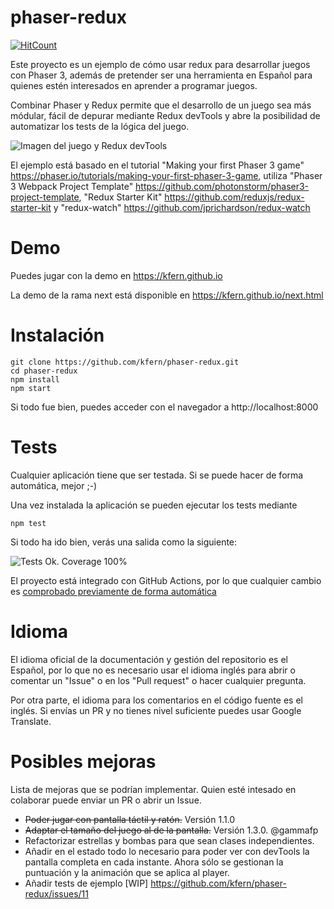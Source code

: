 # phaser-redux

[![HitCount](http://hits.dwyl.io/kfern/phaser-redux.svg)](http://hits.dwyl.io/kfern/phaser-redux)

Este proyecto es un ejemplo de cómo usar redux para desarrollar juegos con Phaser 3, además de pretender ser una herramienta en Español para quienes estén interesados en aprender a programar juegos.

Combinar Phaser y Redux permite que el desarrollo de un juego sea más módular, fácil de depurar mediante Redux devTools y abre la posibilidad de automatizar los tests de la lógica del juego. 

![Imagen del juego y Redux devTools](https://github.com/kfern/phaser-redux/blob/master/docs/images/phaser-redux-a.png)

El ejemplo está basado en el tutorial "Making your first Phaser 3 game" https://phaser.io/tutorials/making-your-first-phaser-3-game, utiliza "Phaser 3 Webpack Project Template" https://github.com/photonstorm/phaser3-project-template, "Redux Starter Kit" https://github.com/reduxjs/redux-starter-kit y "redux-watch" https://github.com/jprichardson/redux-watch

# Demo

Puedes jugar con la demo en https://kfern.github.io

La demo de la rama next está disponible en https://kfern.github.io/next.html

# Instalación
```
git clone https://github.com/kfern/phaser-redux.git 
cd phaser-redux
npm install
npm start
```
Si todo fue bien, puedes acceder con el navegador a http://localhost:8000

# Tests

Cualquier aplicación tiene que ser testada. Si se puede hacer de forma automática, mejor ;-)

Una vez instalada la aplicación se pueden ejecutar los tests mediante

```
npm test
```
Si todo ha ido bien, verás una salida como la siguiente:

![Tests Ok. Coverage 100% ](https://github.com/kfern/phaser-redux/blob/master/docs/images/tests-and-coverage_1.3.2.png)

El proyecto está integrado con GitHub Actions, por lo que cualquier cambio es [comprobado previamente de forma automática](https://github.com/kfern/phaser-redux/commit/f3e4a1eff6375f978ec085eabdaee0904f62a809/checks?check_suite_id=380823417#step:4:90)

# Idioma
El idioma oficial de la documentación y gestión del repositorio es el Español, por lo que no es necesario usar el idioma inglés para abrir o comentar un "Issue" o en los "Pull request" o hacer cualquier pregunta.

Por otra parte, el idioma para los comentarios en el código fuente es el inglés. Si envías un PR y no tienes nivel suficiente puedes usar Google Translate.

# Posibles mejoras
Lista de mejoras que se podrían implementar. Quien esté intesado en colaborar puede enviar un PR o abrir un Issue.
* ~~Poder jugar con pantalla táctil y ratón.~~ Versión 1.1.0
* ~~Adaptar el tamaño del juego al de la pantalla.~~ Versión 1.3.0. @gammafp
* Refactorizar estrellas y bombas para que sean clases independientes.
* Añadir en el estado todo lo necesario para poder ver con devTools la pantalla completa en cada instante. Ahora sólo se gestionan la puntuación y la animación que se aplica al player.
* Añadir tests de ejemplo [WIP] https://github.com/kfern/phaser-redux/issues/11